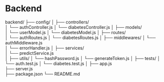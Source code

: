 # Backend

backend/
├── config/
│
├── controllers/                  
│   └── authController.js
│   └── diabetesController.js
│
├── models/                       
│   └── userModel.js
│   └── diabetesModel.js
│
├── routes/                      
│   └── authRoutes.js
│   └── diabetesRoutes.js
│
├── middlewares/
│   └── authMiddleware.js         
│   └── errorHandler.js
│
├── services/                      
│   └── predictService.js         
│
├── utils/
│   └── hashPassword.js
│   └── generateToken.js
│
├── tests/
│   └── auth.test.js
│   └── diabetes.test.js
│
├── app.js                        
├── server.js                    
├── package.json
└── README.md

